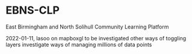 # EBNS-CLP
East Birmingham and North Solihull Community Learning Platform

2022-01-11, lasoo on mapboxgl to be investigated
other ways of toggling layers
investigate ways of managing millions of data points
